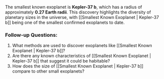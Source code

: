 The smallest known exoplanet is **Kepler-37 b**, which has a radius of approximately **0.27 Earth radii**. This discovery highlights the diversity of planetary sizes in the universe, with [[Smallest Known Exoplanet | Kepler-37 b]] being one of the smallest confirmed exoplanets to date.

### Follow-up Questions:
1. What methods are used to discover exoplanets like [[Smallest Known Exoplanet | Kepler-37 b]]?
2. Are there any known characteristics of [[Smallest Known Exoplanet | Kepler-37 b]] that suggest it could be habitable?
3. How does the size of [[Smallest Known Exoplanet | Kepler-37 b]] compare to other small exoplanets?